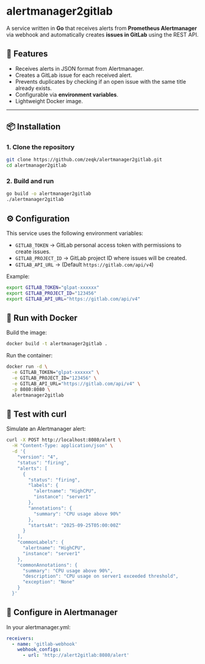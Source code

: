 # alertmanager2gitlab

A service written in **Go** that receives alerts from **Prometheus Alertmanager** via webhook and automatically creates **issues in GitLab** using the REST API.

## 🚀 Features

- Receives alerts in JSON format from Alertmanager.
- Creates a GitLab issue for each received alert.
- Prevents duplicates by checking if an open issue with the same title already exists.
- Configurable via **environment variables**.
- Lightweight Docker image.

---

## 📦 Installation

### 1. Clone the repository

```bash
git clone https://github.com/zeqk/alertmanager2gitlab.git
cd alertmanager2gitlab
```

### 2. Build and run

```bash
go build -o alertmanager2gitlab
./alertmanager2gitlab
```
## ⚙️ Configuration

This service uses the following environment variables:

- `GITLAB_TOKEN` → GitLab personal access token with permissions to create issues.
- `GITLAB_PROJECT_ID` → GitLab project ID where issues will be created.
- `GITLAB_API_URL` → (Default `https://gitlab.com/api/v4`)

Example:
```bash
export GITLAB_TOKEN="glpat-xxxxxx"
export GITLAB_PROJECT_ID="123456"
export GITLAB_API_URL="https://gitlab.com/api/v4"
```

## 🐳 Run with Docker

Build the image:

```bash
docker build -t alertmanager2gitlab .
```


Run the container:

```bash
docker run -d \
  -e GITLAB_TOKEN="glpat-xxxxxx" \
  -e GITLAB_PROJECT_ID="123456" \
  -e GITLAB_API_URL="https://gitlab.com/api/v4" \
  -p 8080:8080 \
  alertmanager2gitlab
```

## 🔎 Test with curl

Simulate an Alertmanager alert:

```bash
curl -X POST http://localhost:8080/alert \
  -H "Content-Type: application/json" \
  -d '{
    "version": "4",
    "status": "firing",
    "alerts": [
      {
        "status": "firing",
        "labels": {
          "alertname": "HighCPU",
          "instance": "server1"
        },
        "annotations": {
          "summary": "CPU usage above 90%"
        },
        "startsAt": "2025-09-25T05:00:00Z"
      }
    ],
    "commonLabels": {
      "alertname": "HighCPU",
      "instance": "server1"
    },
    "commonAnnotations": {
      "summary": "CPU usage above 90%",
      "description": "CPU usage on server1 exceeded threshold",
      "exception": "None"
    }
  }'
```

## 🔗 Configure in Alertmanager

In your alertmanager.yml:

```yaml
receivers:
  - name: 'gitlab-webhook'
    webhook_configs:
      - url: 'http://alert2gitlab:8080/alert'
```
